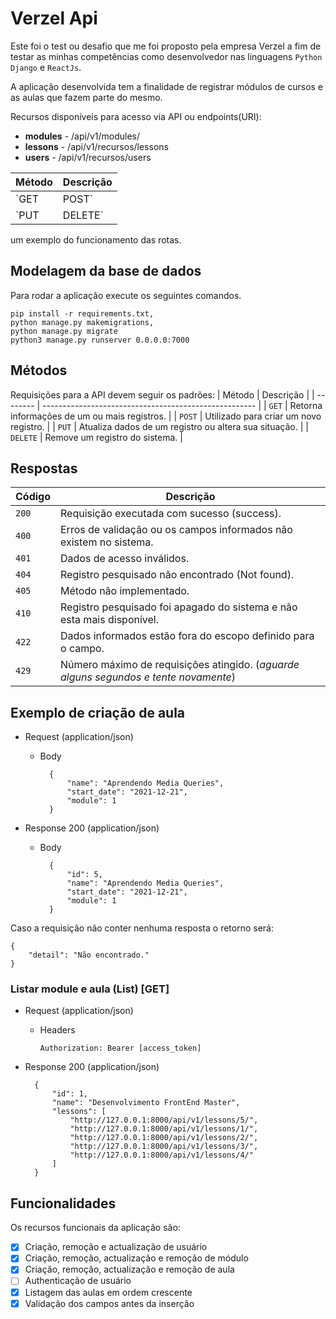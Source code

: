 # Verzel Api

Este foi o test ou desafio que me foi proposto pela empresa Verzel a fim de testar as minhas competências como desenvolvedor nas linguagens `Python Django` e `ReactJs`.

A aplicação desenvolvida tem a finalidade de registrar módulos de cursos e as aulas que fazem parte do mesmo.

Recursos disponíveis para acesso via API ou endpoints(URI):
* **modules** - /api/v1/modules/
* **lessons** - /api/v1/recursos/lessons
* **users** - /api/v1/recursos/users

| Método         | Descrição                    |
| -------------- | ---------------------------- |
| `GET | POST`   | `/api/v1/modules/`           |
| `PUT | DELETE` | `/api/v1/recursos/lessons/1` |

um exemplo do funcionamento das rotas.

## Modelagem da base de dados



Para rodar a aplicação execute os seguintes comandos.

```shell
pip install -r requirements.txt,
python manage.py makemigrations,
python manage.py migrate
python3 manage.py runserver 0.0.0.0:7000
```

## Métodos
Requisições para a API devem seguir os padrões:
| Método   | Descrição                                             |
| -------- | ----------------------------------------------------- |
| `GET`    | Retorna informações de um ou mais registros.          |
| `POST`   | Utilizado para criar um novo registro.                |
| `PUT`    | Atualiza dados de um registro ou altera sua situação. |
| `DELETE` | Remove um registro do sistema.                        |


## Respostas

| Código | Descrição                                                                            |
| ------ | ------------------------------------------------------------------------------------ |
| `200`  | Requisição executada com sucesso (success).                                          |
| `400`  | Erros de validação ou os campos informados não existem no sistema.                   |
| `401`  | Dados de acesso inválidos.                                                           |
| `404`  | Registro pesquisado não encontrado (Not found).                                      |
| `405`  | Método não implementado.                                                             |
| `410`  | Registro pesquisado foi apagado do sistema e não esta mais disponível.               |
| `422`  | Dados informados estão fora do escopo definido para o campo.                         |
| `429`  | Número máximo de requisições atingido. (*aguarde alguns segundos e tente novamente*) |

## Exemplo de criação de aula

+ Request (application/json)

    + Body

            {
                "name": "Aprendendo Media Queries",
                "start_date": "2021-12-21",
                "module": 1
            }

+ Response 200 (application/json)

    + Body

            {
                "id": 5,
                "name": "Aprendendo Media Queries",
                "start_date": "2021-12-21",
                "module": 1
            }

Caso a requisição não conter nenhuma resposta o retorno será:

    {
        "detail": "Não encontrado."
    }

### Listar module e aula (List) [GET]

+ Request (application/json)

  + Headers

        Authorization: Bearer [access_token]

+ Response 200 (application/json)

        {
            "id": 1,
            "name": "Desenvolvimento FrontEnd Master",
            "lessons": [
                "http://127.0.0.1:8000/api/v1/lessons/5/",
                "http://127.0.0.1:8000/api/v1/lessons/1/",
                "http://127.0.0.1:8000/api/v1/lessons/2/",
                "http://127.0.0.1:8000/api/v1/lessons/3/",
                "http://127.0.0.1:8000/api/v1/lessons/4/"
            ]
        }



## Funcionalidades

Os recursos funcionais da aplicação são:

- [x] Criação, remoção e actualização de usuário
- [x] Criação, remoção, actualização e remoção de módulo
- [x] Criação, remoção, actualização e remoção de aula
- [ ] Authenticação de usuário
- [x] Listagem das aulas em ordem crescente
- [x] Validação dos campos antes da inserção